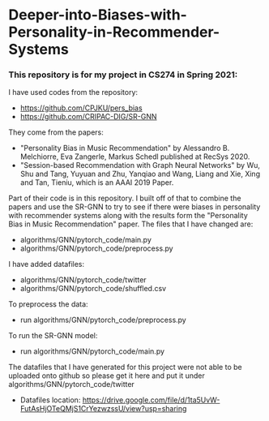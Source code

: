 # Deeper-into-Biases-with-Personality-in-Recommender-Systems
### This repository is for my project in CS274 in Spring 2021:

I have used codes from the repository:

  - https://github.com/CPJKU/pers_bias
  - https://github.com/CRIPAC-DIG/SR-GNN

They come from the papers:

- "Personality Bias in Music Recommendation" by Alessandro B. Melchiorre, Eva Zangerle, Markus Schedl published at RecSys 2020.
- "Session-based Recommendation with Graph Neural Networks" by Wu, Shu and Tang, Yuyuan and Zhu, Yanqiao and Wang, Liang and Xie, Xing and Tan, Tieniu, which is an AAAI 2019 Paper.

Part of their code is in this repository. I built off of that to combine the papers and use the SR-GNN to try to see if there were biases in personality with recommender systems along with the results form the "Personality Bias in Music Recommendation" paper. The files that I have changed are: 
- algorithms/GNN/pytorch\_code/main.py
- algorithms/GNN/pytorch\_code/preprocess.py

I have added datafiles:
- algorithms/GNN/pytorch\_code/twitter
- algorithms/GNN/pytorch\_code/shuffled.csv

To preprocess the data:
- run algorithms/GNN/pytorch\_code/preprocess.py

To run the SR-GNN model:
- run algorithms/GNN/pytorch\_code/main.py

The datafiles that I have generated for this project were not able to be uploaded onto github so please get it here and put it under algorithms/GNN/pytorch\_code/twitter
- Datafiles location: https://drive.google.com/file/d/1ta5UvW-FutAsHjOTeQMjS1CrYezwzssU/view?usp=sharing
